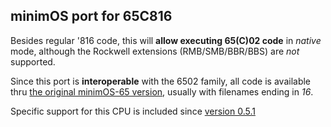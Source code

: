 ## minimOS port for 65C816

Besides regular '816 code, this will **allow executing 65(C)02 code** in *native* mode, although the Rockwell extensions (RMB/SMB/BBR/BBS) are *not* supported.

Since this port is **interoperable** with the 6502 family, all code is available thru [the original minimOS-65 version](../../), usually with filenames ending in *16*.

Specific support for this CPU is included since [version 0.5.1](https://github.com/zuiko21/minimOS/tree/0.5.1)
